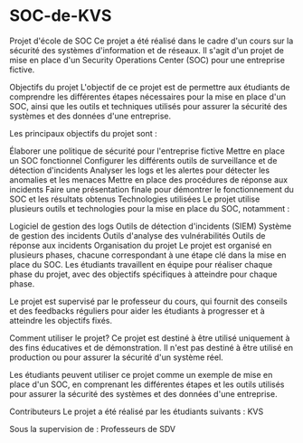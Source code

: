 # SOC-de-KVS
Projet d'école de SOC
Ce projet a été réalisé dans le cadre d'un cours sur la sécurité des systèmes d'information et de réseaux. Il s'agit d'un projet de mise en place d'un Security Operations Center (SOC) pour une entreprise fictive.

Objectifs du projet
L'objectif de ce projet est de permettre aux étudiants de comprendre les différentes étapes nécessaires pour la mise en place d'un SOC, ainsi que les outils et techniques utilisés pour assurer la sécurité des systèmes et des données d'une entreprise.

Les principaux objectifs du projet sont :

Élaborer une politique de sécurité pour l'entreprise fictive
Mettre en place un SOC fonctionnel
Configurer les différents outils de surveillance et de détection d'incidents
Analyser les logs et les alertes pour détecter les anomalies et les menaces
Mettre en place des procédures de réponse aux incidents
Faire une présentation finale pour démontrer le fonctionnement du SOC et les résultats obtenus
Technologies utilisées
Le projet utilise plusieurs outils et technologies pour la mise en place du SOC, notamment :

Logiciel de gestion des logs
Outils de détection d'incidents (SIEM)
Système de gestion des incidents
Outils d'analyse des vulnérabilités
Outils de réponse aux incidents
Organisation du projet
Le projet est organisé en plusieurs phases, chacune correspondant à une étape clé dans la mise en place du SOC. Les étudiants travaillent en équipe pour réaliser chaque phase du projet, avec des objectifs spécifiques à atteindre pour chaque phase.

Le projet est supervisé par le professeur du cours, qui fournit des conseils et des feedbacks réguliers pour aider les étudiants à progresser et à atteindre les objectifs fixés.

Comment utiliser le projet? 
Ce projet est destiné à être utilisé uniquement à des fins éducatives et de démonstration. Il n'est pas destiné à être utilisé en production ou pour assurer la sécurité d'un système réel.

Les étudiants peuvent utiliser ce projet comme un exemple de mise en place d'un SOC, en comprenant les différentes étapes et les outils utilisés pour assurer la sécurité des systèmes et des données d'une entreprise.

Contributeurs
Le projet a été réalisé par les étudiants suivants :
KVS

Sous la supervision de :
Professeurs de SDV
